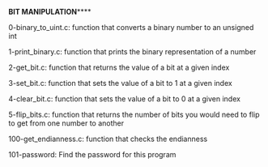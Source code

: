 **************BIT MANIPULATION******************

0-binary_to_uint.c: function that converts a binary number to an unsigned int

1-print_binary.c: function that prints the binary representation of a number

2-get_bit.c: function that returns the value of a bit at a given index

3-set_bit.c: function that sets the value of a bit to 1 at a given index

4-clear_bit.c: function that sets the value of a bit to 0 at a given index

5-flip_bits.c: function that returns the number of bits you would need to flip to get from one number to another

100-get_endianness.c:  function that checks the endianness

101-password: Find the password for this program

